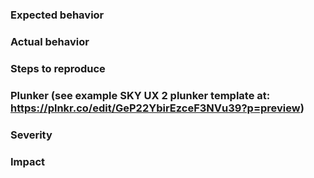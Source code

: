 ### Expected behavior

### Actual behavior

### Steps to reproduce

### Plunker (see example SKY UX 2 plunker template at: https://plnkr.co/edit/GeP22YbirEzceF3NVu39?p=preview)

### Severity

### Impact
